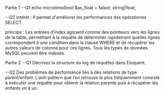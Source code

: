 Partie 1
--Q1
echo microtime(bool $as_float = false): string|float;

--Q2
intérêt :
Il permet d'améliorer les performances des opérationes SELECT.

principe :
Les entrées d'index agissent comme des pointeurs vers les lignes de la table, 
permettant à la requête de déterminer rapidement quelles lignes correspondent à une condition dans la clause WHERE 
et de récupérer les autres valeurs de colonne pour ces lignes. Tous les types de données MySQL peuvent être indexés.

Partie 2 
--Q1
Décrivez la structure du log de requêtes dans Eloquent.


--Q2
Des problèmes de performance liés à des relations de type parent/enfant. L’anti-pattern que l’on retrouve le plus fréquemment consiste à exécuter une requête pour obtenir la relation parente puis à récupérer les enfants un à un. 